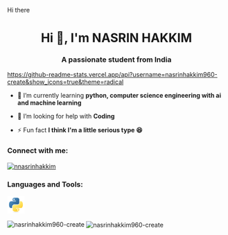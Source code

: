 Hi there 

<h1 align="center">Hi 👋, I'm NASRIN HAKKIM</h1>
<h3 align="center">A passionate student from India</h3>

https://github-readme-stats.vercel.app/api?username=nasrinhakkim960-create&show_icons=true&theme=radical
- 🌱 I’m currently learning **python, computer science engineering with ai and machine learning**

- 🤝 I’m looking for help with **Coding**

- ⚡ Fun fact **I think I'm a little serious type 😆**

<h3 align="left">Connect with me:</h3>
<p align="left">
<a href="https://linkedin.com/in/nnasrinhakkim" target="blank"><img align="center" src="https://raw.githubusercontent.com/rahuldkjain/github-profile-readme-generator/master/src/images/icons/Social/linked-in-alt.svg" alt="nnasrinhakkim" height="30" width="40" /></a>
</p>

<h3 align="left">Languages and Tools:</h3>
<p align="left"> <a href="https://www.python.org" target="_blank" rel="noreferrer"> <img src="https://raw.githubusercontent.com/devicons/devicon/master/icons/python/python-original.svg" alt="python" width="40" height="40"/> </a> </p>

<p><img align="left" src="https://github-readme-stats.vercel.app/api/top-langs?username=nasrinhakkim960-create&show_icons=true&locale=en&layout=compact" alt="nasrinhakkim960-create" /></p>

<p>&nbsp;<img align="center" src="https://github-readme-stats.vercel.app/api?username=nasrinhakkim960-create&show_icons=true&locale=en" alt="nasrinhakkim960-create" /></p>
<!--<h1 align="center">Hi 👋, I'm NASRIN HAKKIM</h1>
<h3 align="center">A passionate student from India</h3>

<p align="left"> <img src="https://komarev.com/ghpvc/?username=nasrinhakkim960-create&label=Profile%20views&color=0e75b6&style=flat" alt="nasrinhakkim960-create" /> </p>

<p align="left"> <a href="https://github.com/ryo-ma/github-profile-trophy"><img src="https://github-profile-trophy.vercel.app/?username=nasrinhakkim960-create" alt="nasrinhakkim960-create" /></a> </p>

- 🌱 I’m currently learning **python, computer science engineering with ai and machine learning**

- 🤝 I’m looking for help with **Coding**

- ⚡ Fun fact **I think I'm a little serious type 😆**

<h3 align="left">Connect with me:</h3>
<p align="left">
<a href="https://linkedin.com/in/nnasrinhakkim" target="blank"><img align="center" src="https://raw.githubusercontent.com/rahuldkjain/github-profile-readme-generator/master/src/images/icons/Social/linked-in-alt.svg" alt="nnasrinhakkim" height="30" width="40" /></a>
</p>

<h3 align="left">Languages and Tools:</h3>
<p align="left"> <a href="https://www.python.org" target="_blank" rel="noreferrer"> <img src="https://raw.githubusercontent.com/devicons/devicon/master/icons/python/python-original.svg" alt="python" width="40" height="40"/> </a> </p>

<p><img align="left" src="https://github-readme-stats.vercel.app/api/top-langs?username=nasrinhakkim960-create&show_icons=true&locale=en&layout=compact" alt="nasrinhakkim960-create" /></p>

<p>&nbsp;<img align="center" src="https://github-readme-stats.vercel.app/api?username=nasrinhakkim960-create&show_icons=true&locale=en" alt="nasrinhakkim960-create" /></p>
https://github-readme-stats.vercel.app/api?username=nasrinhakkim960-create&show_icons=true
**nasrinhakkim960-create/nasrinhakkim960-create** is a ✨ _special_ ✨ repository because its `README.md` (this file) appears on your GitHub profile.
https://github-readme-stats.vercel.app/api?username=nasrinhakkim960-create&hide=contribs,prs)

Here are some ideas to get you started:
I'm Nasrin Hakkim and I’m a student on cse with ai and machine learning .I'm interested in coding but no knowledge on it.
- 🔭 I’m currently working on ...
- 🌱 I’m currently learning ...
- 👯 I’m looking to collaborate on ...
- 🤔 I’m looking for help to understand new skills and study it more detail....
- 💬 Ask me about ...
- 📫 How to reach me:I have a linkedin profile so connect with me https://www.linkedin.com/in/nasrin-hakim-483b8237a?utm_source=share&utm_campaign=share_via&utm_content=profile&utm_medium=android_app...
- 😄 Pronouns: ...
- ⚡ Fun fact: ...
-->
